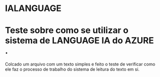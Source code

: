 # IALANGUAGE

# Teste sobre como se utilizar o sistema de LANGUAGE IA do AZURE .

Colcado um arquivo com um texto simples e feito o teste de verificar como ele faz o processo de trabalho do sistema de leitura do texto em si. 


